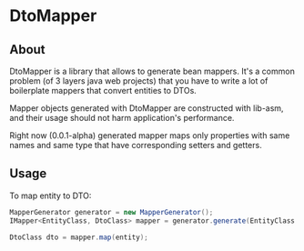 DtoMapper
=========

About
-----

DtoMapper is a library that allows to generate bean mappers.
It's a common problem (of 3 layers java web projects) that you have to write a lot of boilerplate mappers that convert entities to DTOs.

Mapper objects generated with DtoMapper are constructed with lib-asm, and their usage should not harm application's performance.

Right now (0.0.1-alpha) generated mapper maps only properties with same names and same type that have corresponding setters and getters.

Usage
-----

To map entity to DTO:

```java
MapperGenerator generator = new MapperGenerator();
IMapper<EntityClass, DtoClass> mapper = generator.generate(EntityClass.class, DtoClass.class);

DtoClass dto = mapper.map(entity);
```